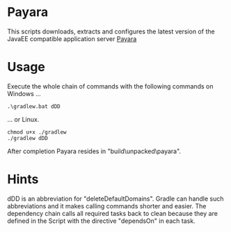# Payara
This scripts downloads, extracts and configures the latest version of the JavaEE compatible application server [Payara](https://payara.fish)
# Usage
Execute the whole chain of commands with the following commands on Windows ...
```
.\gradlew.bat dDD
```
... or Linux.
```
chmod u+x ./gradlew
./gradlew dDD
```
After completion Payara resides in "build\unpacked\payara".
# Hints
dDD is an abbreviation for "deleteDefaultDomains". Gradle can handle such abbreviations and it makes calling commands shorter and easier. The dependency chain calls all required tasks back to clean because they are defined in the Script with the directive "dependsOn" in each task.